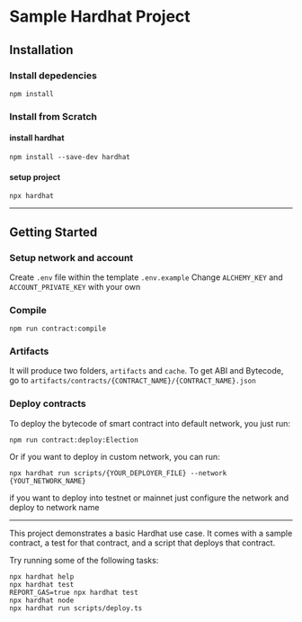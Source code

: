 # Sample Hardhat Project

## Installation
### Install depedencies
```npm install```

### Install from Scratch
#### install hardhat
```npm install --save-dev hardhat```

#### setup project
```npx hardhat```

--------------------------------

## Getting Started
### Setup network and account
Create `.env` file within the template `.env.example`
Change `ALCHEMY_KEY` and `ACCOUNT_PRIVATE_KEY` with your own

### Compile
```npm run contract:compile```

### Artifacts
It will produce two folders, `artifacts` and `cache`.
To get ABI and Bytecode, go to `artifacts/contracts/{CONTRACT_NAME}/{CONTRACT_NAME}.json`

### Deploy contracts
To deploy the bytecode of smart contract into default network, you just run:
```
npm run contract:deploy:Election
```

Or if you want to deploy in custom network, you can run:
```
npx hardhat run scripts/{YOUR_DEPLOYER_FILE} --network {YOUT_NETWORK_NAME}
```

if you want to deploy into testnet or mainnet just configure the network and deploy to network name

--------------------------------

This project demonstrates a basic Hardhat use case. It comes with a sample contract, a test for that contract, and a script that deploys that contract.

Try running some of the following tasks:

```shell
npx hardhat help
npx hardhat test
REPORT_GAS=true npx hardhat test
npx hardhat node
npx hardhat run scripts/deploy.ts
```
